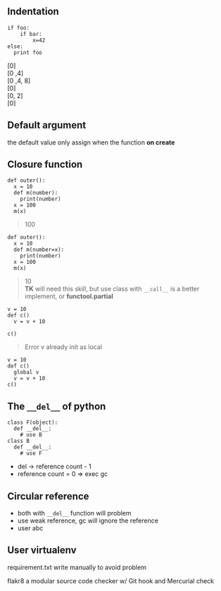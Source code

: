 Indentation
---
```
if foo:
    if bar:
        x=42
else:
  print foo
```
[0]  
[0 ,4]  
[0 ,4, 8]  
[0]  
[0, 2]  
[0]

Default argument
---
the default value only assign when the function __on create__


Closure function
---
```
def outer():
  x = 10
  def m(number):
    print(number)
  x = 100
  m(x)
```
> 100  

```
def outer():
  x = 10
  def m(number=x):
    print(number)
  x = 100
  m(x)
```
> 10  
__TK__ will need this skill, but use class with `__call__` is a better implement, or __functool.partial__

```
v = 10
def c()
  v = v + 10

c()
```
> Error  v already init as local
```
v = 10
def c()
  global v
  v = v + 10
c()
```

The `__del__` of python
---
```
class F(object):
  def __del__:
    # use B
class B
  def __del__:
    # use F
```

- del -> reference count - 1
- reference count = 0 => exec gc

Circular reference
---
- both with `__del__` function will problem
- use weak reference, gc will ignore the reference
- user abc

User virtualenv
--
requirement.txt write manually to avoid problem

flakr8
a modular source code checker w/ Git hook and Mercurial check
